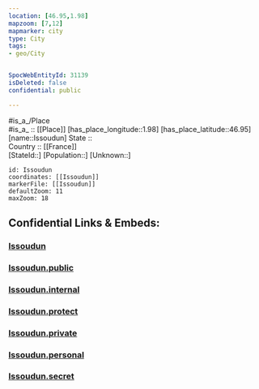```yaml
---
location: [46.95,1.98] 
mapzoom: [7,12] 
mapmarker: city 
type: City
tags:
- geo/City


SpocWebEntityId: 31139
isDeleted: false
confidential: public

---
```

#is_a_/Place  
#is_a_ :: [[Place]] 
[has_place_longitude::1.98] 
[has_place_latitude::46.95] 
[name::Issoudun] 
State ::  
Country :: [[France]]  
[StateId::] 
[Population::] 
[Unknown::] 


```leaflet
id: Issoudun
coordinates: [[Issoudun]] 
markerFile: [[Issoudun]] 
defaultZoom: 11 
maxZoom: 18
```


## Confidential Links & Embeds: 

### [Issoudun](/_Standards/Earth/Continent/Europe/Europe~West/France/regions~France/Val_de_Loire/departments~Val_de_Loire/Indre/communes~Indre/Issoudun/cities~Issoudun/Issoudun.md) 

### [Issoudun.public](/_public/Earth/Continent/Europe/Europe~West/France/regions~France/Val_de_Loire/departments~Val_de_Loire/Indre/communes~Indre/Issoudun/cities~Issoudun/Issoudun.public.md) 

### [Issoudun.internal](/_internal/Earth/Continent/Europe/Europe~West/France/regions~France/Val_de_Loire/departments~Val_de_Loire/Indre/communes~Indre/Issoudun/cities~Issoudun/Issoudun.internal.md) 

### [Issoudun.protect](/_protect/Earth/Continent/Europe/Europe~West/France/regions~France/Val_de_Loire/departments~Val_de_Loire/Indre/communes~Indre/Issoudun/cities~Issoudun/Issoudun.protect.md) 

### [Issoudun.private](/_private/Earth/Continent/Europe/Europe~West/France/regions~France/Val_de_Loire/departments~Val_de_Loire/Indre/communes~Indre/Issoudun/cities~Issoudun/Issoudun.private.md) 

### [Issoudun.personal](/_personal/Earth/Continent/Europe/Europe~West/France/regions~France/Val_de_Loire/departments~Val_de_Loire/Indre/communes~Indre/Issoudun/cities~Issoudun/Issoudun.personal.md) 

### [Issoudun.secret](/_secret/Earth/Continent/Europe/Europe~West/France/regions~France/Val_de_Loire/departments~Val_de_Loire/Indre/communes~Indre/Issoudun/cities~Issoudun/Issoudun.secret.md)

